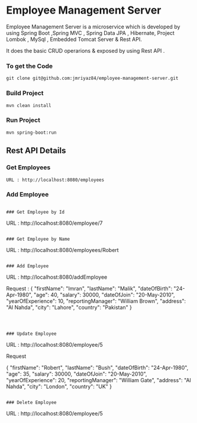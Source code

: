 # Employee Management Server 

Employee Management Server is a microservice which is developed by using Spring Boot ,Spring MVC ,  Spring Data JPA , Hibernate, Project Lombok ,  MySql , Embedded Tomcat Server & Rest API.

It does the basic CRUD operarions & exposed by using Rest API .

### To get the Code
```
git clone git@github.com:jmriyaz84/employee-management-server.git
```

### Build Project
```
mvn clean install
```
### Run Project
```
mvn spring-boot:run
```


## Rest API Details

### Get Employees

```
URL : http://localhost:8080/employees
```

### Add Employee

```

### Get Employee by Id

```
URL : http://localhost:8080/employee/7
```

### Get Employee by Name

```
URL : http://localhost:8080/employees/Robert
```

### Add Employee

```
URL : http://localhost:8080/addEmployee
 
Request : 
{
    "firstName": "Imran",
    "lastName": "Malik",
    "dateOfBirth": "24-Apr-1980",
    "age": 40,
    "salary": 30000,
    "dateOfJoin": "20-May-2010",
    "yearOfExperience": 10,
    "reportingManager": "William Brown",
    "address": "Al Nahda",
    "city": "Lahore",
    "country": "Pakistan"
}
```
 


### Update Employee

```
URL : http://localhost:8080/employee/5

Request

{
    "firstName": "Robert",
    "lastName": "Bush",
    "dateOfBirth": "24-Apr-1980",
    "age": 35,
    "salary": 30000,
    "dateOfJoin": "20-May-2010",
    "yearOfExperience": 20,
    "reportingManager": "William Gate",
    "address": "Al Nahda",
    "city": "London",
    "country": "UK"
}
	
```

### Delete Employee

```
URL : http://localhost:8080/employee/5

```



